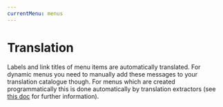 ```yaml
---
currentMenu: menus
---
```

# Translation

Labels and link titles of menu items are automatically translated.
For dynamic menus you need to manually add these messages to your translation catalogue though.
For menus which are created programmatically this is done automatically by translation extractors (see [this doc](../Translation/Usage.md#automatic-translations) for further information).
